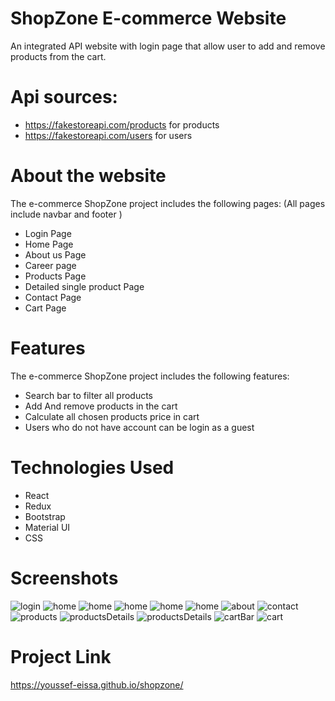 # ShopZone E-commerce Website

An integrated API website with login page that allow user to add and remove products from the cart.

# Api sources:

- https://fakestoreapi.com/products for products
- https://fakestoreapi.com/users for users

# About the website

The e-commerce ShopZone project includes the following pages:
(All pages include navbar and footer )

- Login Page
- Home Page
- About us Page
- Career page
- Products Page
- Detailed single product Page
- Contact Page
- Cart Page

# Features

The e-commerce ShopZone project includes the following features:

- Search bar to filter all products
- Add And remove products in the cart
- Calculate all chosen products price in cart
- Users who do not have account can be login as a guest

# Technologies Used

- React
- Redux
- Bootstrap
- Material UI
- CSS

# Screenshots

<img alt='login' src='/src/screenshots/login.png'>
<img alt='home' src='/src/screenshots/home1.png'>
<img alt='home' src='/src/screenshots/home2.png'>
<img alt='home' src='src/screenshots/home3.png'>
<img alt='home' src='/src/screenshots/home4.png'>
<img alt='home' src='/src/screenshots/home5.png'>
<img alt='about' src='/src/screenshots/about.png'>
<img alt='contact' src='/src/screenshots/contact.png'>
<img alt='products' src='/src/screenshots/careers.png'>
<img alt='productsDetails' src='/src/screenshots/products.png'>
<img alt='productsDetails' src='/src/screenshots/productsDetails.png'>
<img alt='cartBar' src='/src/screenshots/cartBar.png'>
<img alt='cart' src='/src/screenshots/cart.png'>

# Project Link

https://youssef-eissa.github.io/shopzone/
